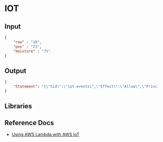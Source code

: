 # IOT

## Input

```json
{
    "row" : "10",
    "pos" : "23",
    "moisture" : "75"
}
```

## Output

```json
{
    "Statement": "{\"Sid\":\"iot-events\",\"Effect\":\"Allow\",\"Principal\":{\"Service\":\"iot.amazonaws.com\"},\"Action\":\"lambda:InvokeFunction\",\"Resource\":\"arn:aws:lambda:us-west-2:123456789012:function:my-function\"}"
}
```

## Libraries

## Reference Docs

- [Using AWS Lambda with AWS IoT](https://docs.aws.amazon.com/lambda/latest/dg/services-iot.html)
